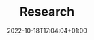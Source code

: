 ---
title: "Research"
date: 2022-10-18T17:04:04+01:00
draft: false
layout: "research"
header_img: 'img/research.jpg'
intro: We are a multi-disciplinary group of MR physicists, computer scientists, and clinicians involved in developing and validating novel methods of imaging the cardiovascular system. We are based at both Great Ormond Street and the Royal Free hospitals and with research spanning all age ranges. Our technical research is mainly related to developing rapid MR sequences based on non-Cartesian trajectories and new image reconstruction methods. We have a particular interest in spiral MRI and parallel imaging/compressed sensing, GPU based reconstructions and machine learning. Our clinical research encompassing validation of new sequences and sophisticated evaluation of cardiovascular physiology. In the past few years we have successfully implemented real-time CMR in infants without anaesthetic and are actively attempting to develop simple 5-minute CMR scans for pediatric heart disease. We also have a keen interest in exercise stress CMR and are active in developing new methodologies and protocols.
shortintro: We are a multi-disciplinary group of MR physicists, computer scientists, and clinicians involved in developing and validating novel methods of imaging the cardiovascular system. We are based at both Great Ormond Street and the Royal Free hospitals and with research spanning all age ranges. Our technical research is mainly related to developing rapid MR sequences based on non-Cartesian trajectories and new image reconstruction methods. 
header_img: 'img/research.jpg'
research_areas:  # number of research areas should be divisible by 3 or 4 for aesthetic reasons :)
    1:
        name: Image Reconstruction
        brief_description: We are developing new image reconstruction methods including machine learning.
        description: We are developing new image reconstruction methods including machine learning. More detail here
        bkg_img: img/research/recon_bkg.jpg
        fore_img: img/research/recon_fore.png
    2:
        name: Segmentation
        brief_description: We are creating machine learning models to automate CMR segmentation and automate cardiac assessment.
        description: We are creating machine learning models to automate CMR segmentation and automate cardiac assessment. More detail here
        bkg_img: img/research/seg_bkg.jpg
        fore_img: img/research/seg_fore.png
    3:
        name: Sodium Imaging
        brief_description: We are researching sodium imaging a new modality with great potential.
        description: We are researching sodium imaging a new modality with great potential. More detail here
        bkg_img: img/research/na_bkg.jpg
        fore_img: img/research/na_fore.png

    4:
        name: Congenital Heart Disease
        brief_description: We focus our research on patients with paediatric heart disease.
        description: We focus our research on patients with paediatric heart disease. More detail here
        bkg_img: img/research/heart_bkg.jpg
        fore_img: img/research/heart_fore.png


---